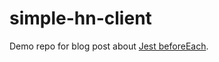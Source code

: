 # simple-hn-client

Demo repo for blog post about [Jest beforeEach](https://geshan.com.np/blog/2022/06/jest-beforeeach/).
